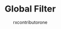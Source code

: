 ---
title: Global Filter
author: rxcontributorone
category: working-with-data-model
sub-category: advance
---